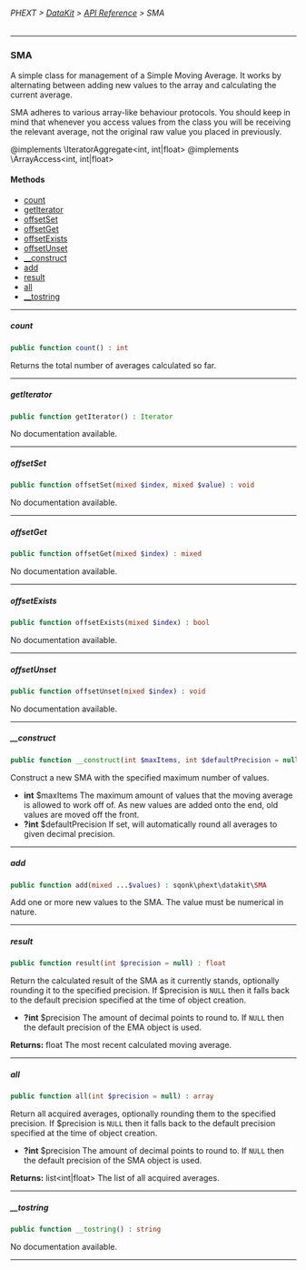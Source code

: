 ###### PHEXT > [DataKit](../README.md) > [API Reference](index.md) > SMA
------
### SMA
A simple class for management of a Simple Moving Average. It works by alternating between adding new values to the array and calculating the current average.

SMA adheres to various array-like behaviour protocols. You should keep in mind that whenever you access values from the class you will be receiving the relevant average, not the original raw value you placed in previously.

@implements \IteratorAggregate<int, int|float> @implements \ArrayAccess<int, int|float>
#### Methods
- [count](#count)
- [getIterator](#getiterator)
- [offsetSet](#offsetset)
- [offsetGet](#offsetget)
- [offsetExists](#offsetexists)
- [offsetUnset](#offsetunset)
- [__construct](#__construct)
- [add](#add)
- [result](#result)
- [all](#all)
- [__tostring](#__tostring)

------
##### count
```php
public function count() : int
```
Returns the total number of averages calculated so far.


------
##### getIterator
```php
public function getIterator() : Iterator
```
No documentation available.


------
##### offsetSet
```php
public function offsetSet(mixed $index, mixed $value) : void
```
No documentation available.


------
##### offsetGet
```php
public function offsetGet(mixed $index) : mixed
```
No documentation available.


------
##### offsetExists
```php
public function offsetExists(mixed $index) : bool
```
No documentation available.


------
##### offsetUnset
```php
public function offsetUnset(mixed $index) : void
```
No documentation available.


------
##### __construct
```php
public function __construct(int $maxItems, int $defaultPrecision = null) 
```
Construct a new SMA with the specified maximum number of values.

- **int** $maxItems The maximum amount of values that the moving average is allowed to work off of. As new values are added onto the end, old values are moved off the front.
- **?int** $defaultPrecision If set, will automatically round all averages to given decimal precision.


------
##### add
```php
public function add(mixed ...$values) : sqonk\phext\datakit\SMA
```
Add one or more new values to the SMA. The value must be numerical in nature.


------
##### result
```php
public function result(int $precision = null) : float
```
Return the calculated result of the SMA as it currently stands, optionally rounding it to the specified precision. If $precision is `NULL` then it falls back to the default precision specified at the time of object creation.

- **?int** $precision The amount of decimal points to round to. If `NULL` then the default precision of the EMA object is used.

**Returns:**  float The most recent calculated moving average.


------
##### all
```php
public function all(int $precision = null) : array
```
Return all acquired averages, optionally rounding them to the specified precision. If $precision is `NULL` then it falls back to the default precision specified at the time of object creation.

- **?int** $precision The amount of decimal points to round to. If `NULL` then the default precision of the SMA object is used.

**Returns:**  list<int|float> The list of all acquired averages.


------
##### __tostring
```php
public function __tostring() : string
```
No documentation available.


------
